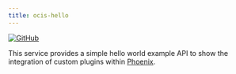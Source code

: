 ```yaml
---
title: ocis-hello
---
```


[![GitHub](https://img.shields.io/github/license/owncloud/ocis-hello)](https://github.com/owncloud/ocis-hello)

This service provides a simple hello world example API to show the integration of custom plugins within [Phoenix](https://github.com/owncloud/phoenix).
